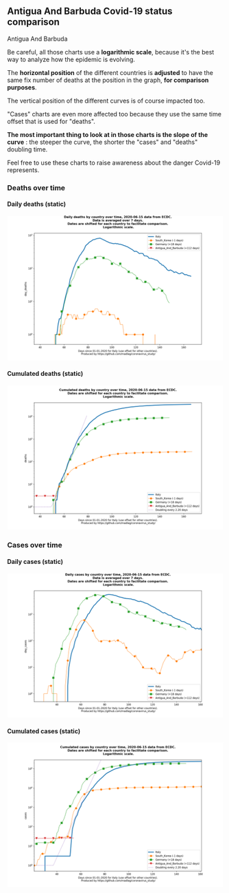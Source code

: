 ## Antigua And Barbuda Covid-19 status comparison 

Antigua And Barbuda



Be careful, all those charts use a **logarithmic scale**, because it's the best way to analyze how the epidemic is evolving.
 
The **horizontal position** of the different countries is **adjusted** to have the same fix number of deaths at the position in the graph, **for comparison purposes**.

The vertical position of the different curves is of course impacted too.

"Cases" charts are even more affected too because they use the same time offset that is used for "deaths".

**The most important thing to look at in those charts is the slope of the curve** : the steeper the curve, the shorter the "cases" and "deaths" doubling time.

Feel free to use these charts to raise awareness about the danger Covid-19 represents. 


 
### Deaths over time
 
#### Daily deaths (static)
![Antigua And Barbuda covid-19 daily deaths static chart](https://raw.githubusercontent.com/madlag/coronavirus_study/master/notebooks/graphs/2020-06-15/countries/Antigua_And_Barbuda/2020-06-15_Antigua_And_Barbuda_day_deaths.png "Antigua And Barbuda covid-19 day_deaths static chart")   
 
#### Cumulated deaths (static)
![Antigua And Barbuda covid-19 cumulated deaths static chart](https://raw.githubusercontent.com/madlag/coronavirus_study/master/notebooks/graphs/2020-06-15/countries/Antigua_And_Barbuda/2020-06-15_Antigua_And_Barbuda_deaths.png "Antigua And Barbuda covid-19 deaths static chart")   

 
### Cases over time
 
#### Daily cases (static)
![Antigua And Barbuda covid-19 daily cases static chart](https://raw.githubusercontent.com/madlag/coronavirus_study/master/notebooks/graphs/2020-06-15/countries/Antigua_And_Barbuda/2020-06-15_Antigua_And_Barbuda_day_cases.png "Antigua And Barbuda covid-19 day_cases static chart")   
 
#### Cumulated cases (static)
![Antigua And Barbuda covid-19 cumulated cases static chart](https://raw.githubusercontent.com/madlag/coronavirus_study/master/notebooks/graphs/2020-06-15/countries/Antigua_And_Barbuda/2020-06-15_Antigua_And_Barbuda_cases.png "Antigua And Barbuda covid-19 cases static chart")   

